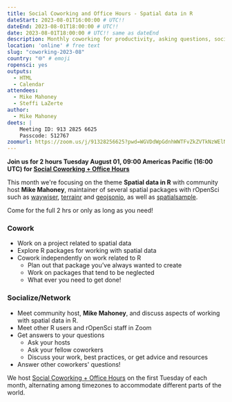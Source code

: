 ```yaml
---
title: Social Coworking and Office Hours - Spatial data in R
dateStart: 2023-08-01T16:00:00 # UTC!!
dateEnd: 2023-08-01T18:00:00 # UTC!!
date: 2023-08-01T18:00:00 # UTC!! same as dateEnd
description: Monthly coworking for productivity, asking questions, socializing
location: 'online' # free text
slug: "coworking-2023-08"
country: "🌐" # emoji
ropensci: yes
outputs:
  - HTML
  - Calendar
attendees:
  - Mike Mahoney
  - Steffi LaZerte
author:
  - Mike Mahoney
deets: |
    Meeting ID: 913 2825 6625
    Passcode: 512767
zoomurl: https://zoom.us/j/91328256625?pwd=WGVDdWpGdnhWWTFvZkZVTkNzWElNQT09
---
```


<!--
```{r}
d <- lubridate::ymd_hms('2023-08-01 09:00:00', tz = 'America/Vancouver')
lubridate::with_tz(d, 'UTC')
lubridate::with_tz(d, 'America/Winnipeg')
```
-->

**Join us for 2 hours Tuesday August 01, 09:00 Americas Pacific (16:00 UTC) for 
[Social Coworking + Office Hours](/blog/2021/08/17/coworking-sessions/)**

This month we're focusing on the theme **Spatial data in R** 
with community host **Mike Mahoney**, maintainer of several spatial packages with
rOpenSci such as [waywiser](https://docs.ropensci.org/waywiser/), 
[terrainr](https://docs.ropensci.org/terrainr/) and 
[geojsonio](https://docs.ropensci.org/geojsonio/), 
as well as [spatialsample](https://spatialsample.tidymodels.org/).

Come for the full 2 hrs or only as long as you need!

### Cowork

- Work on a project related to spatial data
- Explore R packages for working with spatial data
- Cowork independently on work related to R
    - Plan out that package you’ve always wanted to create
    - Work on packages that tend to be neglected
    - What ever you need to get done!

### Socialize/Network

- Meet community host, **Mike Mahoney**, and discuss aspects of working with spatial data in R.
- Meet other R users and rOpenSci staff in Zoom
- Get answers to your questions
    - Ask your hosts
    - Ask your fellow coworkers
    - Discuss your work, best practices, or get advice and resources
- Answer other coworkers' questions!

We host 
[Social Coworking + Office Hours](/blog/2021/08/17/coworking-sessions/) 
on the first Tuesday of each month, alternating among timezones to 
accommodate different parts of the world.
